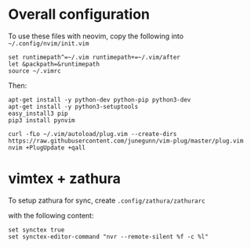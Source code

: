# Overall configuration

To use these files with neovim, copy the following into
`~/.config/nvim/init.vim`

```shell
set runtimepath^=~/.vim runtimepath+=~/.vim/after
let &packpath=&runtimepath
source ~/.vimrc
```

Then:

```
apt-get install -y python-dev python-pip python3-dev
apt-get install -y python3-setuptools
easy_install3 pip
pip3 install pynvim

curl -fLo ~/.vim/autoload/plug.vim --create-dirs https://raw.githubusercontent.com/junegunn/vim-plug/master/plug.vim
nvim +PlugUpdate +qall
```

# vimtex + zathura

To setup zathura for sync, create `.config/zathura/zathurarc`

with the following content:

```
set synctex true
set synctex-editor-command "nvr --remote-silent %f -c %l"
```
